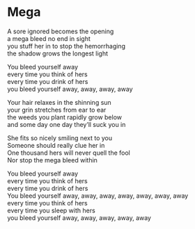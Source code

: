 # Mega

A sore ignored becomes the opening  
a mega bleed no end in sight  
you stuff her in to stop the hemorrhaging  
the shadow grows the longest light  

You bleed yourself away  
every time you think of hers  
every time you drink of hers  
you bleed yourself away, away, away, away  

Your hair relaxes in the shinning sun  
your grin stretches from ear to ear  
the weeds you plant rapidly grow below  
and some day one day they’ll suck you in  

She fits so nicely smiling next to you  
Someone should really clue her in  
One thousand hers will never quell the fool  
Nor stop the mega bleed within  

You bleed yourself away  
every time you think of hers  
every time you drink of hers  
You bleed yourself away, away, away, away, away, away, away  
every time you think of hers  
every time you sleep with hers  
you bleed yourself away, away, away, away, away
